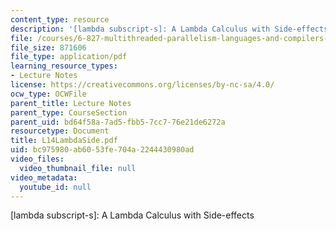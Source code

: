 ```yaml
---
content_type: resource
description: '[lambda subscript-s]: A Lambda Calculus with Side-effects'
file: /courses/6-827-multithreaded-parallelism-languages-and-compilers-fall-2002/bc975980ab6053fe704a2244430980ad_L14LambdaSide.pdf
file_size: 871606
file_type: application/pdf
learning_resource_types:
- Lecture Notes
license: https://creativecommons.org/licenses/by-nc-sa/4.0/
ocw_type: OCWFile
parent_title: Lecture Notes
parent_type: CourseSection
parent_uid: bd64f58a-7ad5-fbb5-7cc7-76e21de6272a
resourcetype: Document
title: L14LambdaSide.pdf
uid: bc975980-ab60-53fe-704a-2244430980ad
video_files:
  video_thumbnail_file: null
video_metadata:
  youtube_id: null
---
```

[lambda subscript-s]: A Lambda Calculus with Side-effects